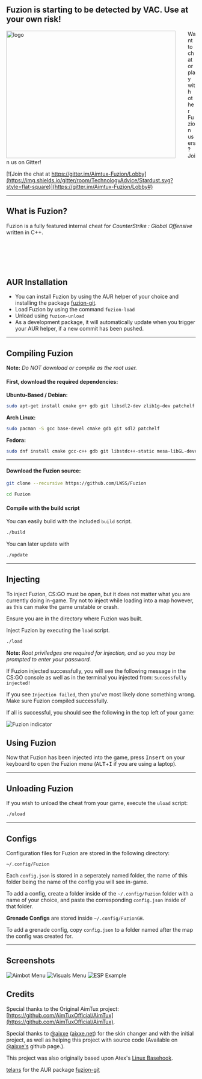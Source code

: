 ## Fuzion is starting to be detected by VAC. Use at your own risk!
<p><img align="left" style="float: left; padding-right:30px;" src="http://i.imgur.com/mCtrbIN.png" alt="logo" width="450" height="338"></p>

Want to chat or play with other Fuzion users? Join us on Gitter!

[![Join the chat at https://gitter.im/Aimtux-Fuzion/Lobby](https://img.shields.io/gitter/room/TechnologyAdvice/Stardust.svg?style=flat-square)](https://gitter.im/Aimtux-Fuzion/Lobby#)

---

## What is Fuzion?

Fuzion is a fully featured internal cheat for *CounterStrike : Global Offensive* written in C++.

<br><br><br><br>

## AUR Installation

* You can install Fuzion by using the AUR helper of your choice and installing the package [fuzion-git](https://aur.archlinux.org/packages/fuzion-git/).
* Load Fuzion by using the command `fuzion-load`
* Unload using `fuzion-unload`
* As a development package, it will automatically update when you trigger your AUR helper, if a new commit has been pushed.

---

## Compiling Fuzion

**Note:** _Do NOT download or compile as the root user._

#### First, download the required dependencies:

__Ubuntu-Based / Debian:__
```bash
sudo apt-get install cmake g++ gdb git libsdl2-dev zlib1g-dev patchelf
```
__Arch Linux:__
```bash
sudo pacman -S gcc base-devel cmake gdb git sdl2 patchelf
```
__Fedora:__
```bash
sudo dnf install cmake gcc-c++ gdb git libstdc++-static mesa-libGL-devel SDL2-devel zlib-devel libX11-devel patchelf
```

---

#### Download the Fuzion source:

```bash
git clone --recursive https://github.com/LWSS/Fuzion
```

```bash
cd Fuzion
```

#### Compile with the build script

You can easily build with the included `build` script.
```bash
./build
```

You can later update with 
```bash
./update
```

---

## Injecting

To inject Fuzion, CS:GO must be open, but it does not matter what you are currently doing in-game. Try not to inject while loading into a map however, as this can make the game unstable or crash.

Ensure you are in the directory where Fuzion was built.

Inject Fuzion by executing the `load` script.
```bash
./load
```

**Note:** _Root priviledges are required for injection, and so you may be prompted to enter your password._

If Fuzion injected successfully, you will see the following message in the CS:GO console as well as in the terminal you injected from: `Successfully injected!`

If you see `Injection failed`, then you've most likely done something wrong. Make sure Fuzion compiled successfully.

If all is successful, you should see the following in the top left of your game:

![Fuzion indicator](http://i.imgur.com/Gb0SV1u.png)

## Using Fuzion

Now that Fuzion has been injected into the game, press <kbd>Insert</kbd> on your keyboard to open the Fuzion menu (<kbd>ALT</kbd>+<kbd>I</kbd> if you are using a laptop).

---

## Unloading Fuzion

If you wish to unload the cheat from your game, execute the `uload` script:
```bash
./uload
```

---

## Configs

Configuration files for Fuzion are stored in the following directory:
```
~/.config/Fuzion
```

Each `config.json` is stored in a seperately named folder, the name of this folder being the name of the config you will see in-game. 

To add a config, create a folder inside of the `~/.config/Fuzion` folder with a name of your choice, and paste the corresponding `config.json` inside of that folder.

**__Grenade Configs__** are stored inside `~/.config/FuzionGH`.

To add a grenade config, copy `config.json` to a folder named after the map the config was created for.

---

## Screenshots

![Aimbot Menu](http://i.imgur.com/NhSEO9W.png)
![Visuals Menu](http://i.imgur.com/59TGPfw.png)
![ESP Example](http://i.imgur.com/lnF42Ng.png)

## Credits

Special thanks to the Original AimTux project: [https://github.com/AimTuxOfficial/AimTux](https://github.com/AimTuxOfficial/AimTux).

Special thanks to [@aixxe](http://www.github.com/aixxe/) ([aixxe.net](http://www.aixxe.net)) for the skin changer and with the initial project, as well as helping this project with source code (Available on [@aixxe's](http://www.github.com/aixxe/) github page.).

This project was also originally based upon Atex's [Linux Basehook](http://unknowncheats.me/forum/counterstrike-global-offensive/181878-linux-basehook.html).

[telans](https://github.com/telans) for the AUR package [fuzion-git](https://aur.archlinux.org/packages/fuzion-git/)
